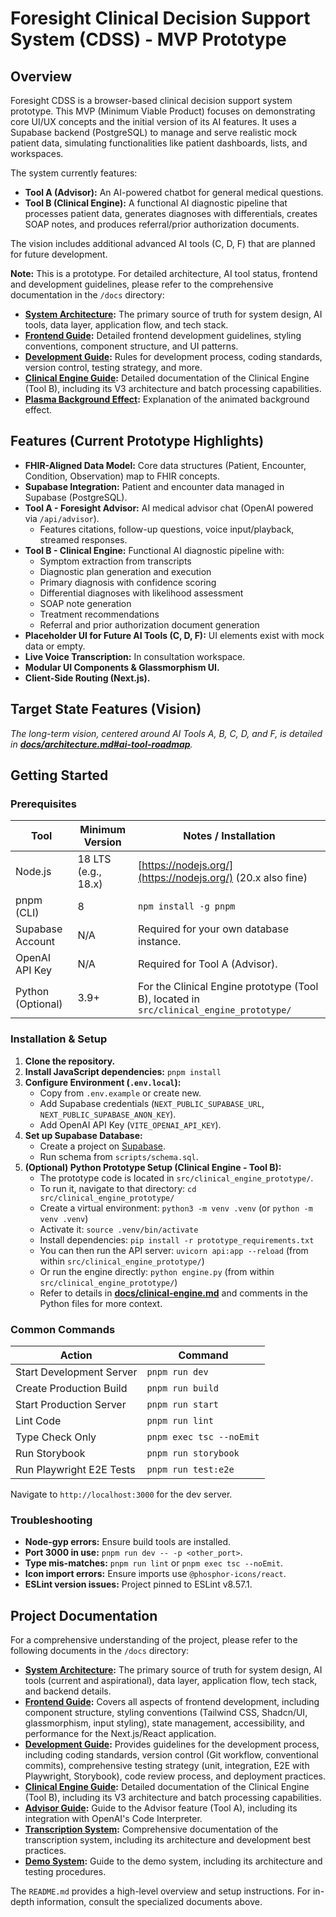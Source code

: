# Foresight Clinical Decision Support System (CDSS) - MVP Prototype

## Overview

Foresight CDSS is a browser-based clinical decision support system prototype. This MVP (Minimum Viable Product) focuses on demonstrating core UI/UX concepts and the initial version of its AI features. It uses a Supabase backend (PostgreSQL) to manage and serve realistic mock patient data, simulating functionalities like patient dashboards, lists, and workspaces.

The system currently features:
*   **Tool A (Advisor):** An AI-powered chatbot for general medical questions.
*   **Tool B (Clinical Engine):** A functional AI diagnostic pipeline that processes patient data, generates diagnoses with differentials, creates SOAP notes, and produces referral/prior authorization documents.

The vision includes additional advanced AI tools (C, D, F) that are planned for future development.

**Note:** This is a prototype. For detailed architecture, AI tool status, frontend and development guidelines, please refer to the comprehensive documentation in the `/docs` directory:
*   **[System Architecture](./docs/architecture.md):** The primary source of truth for system design, AI tools, data layer, application flow, and tech stack.
*   **[Frontend Guide](./docs/frontend_guide.md):** Detailed frontend development guidelines, styling conventions, component structure, and UI patterns.
*   **[Development Guide](./docs/development_guide.md):** Rules for development process, coding standards, version control, testing strategy, and more.
*   **[Clinical Engine Guide](./docs/clinical-engine.md):** Detailed documentation of the Clinical Engine (Tool B), including its V3 architecture and batch processing capabilities.
*   **[Plasma Background Effect](./docs/frontend_guide.md#plasma-background-effect):** Explanation of the animated background effect.

## Features (Current Prototype Highlights)

*   **FHIR-Aligned Data Model:** Core data structures (Patient, Encounter, Condition, Observation) map to FHIR concepts.
*   **Supabase Integration:** Patient and encounter data managed in Supabase (PostgreSQL).
*   **Tool A - Foresight Advisor:** AI medical advisor chat (OpenAI powered via `/api/advisor`).
    *   Features citations, follow-up questions, voice input/playback, streamed responses.
*   **Tool B - Clinical Engine:** Functional AI diagnostic pipeline with:
    *   Symptom extraction from transcripts
    *   Diagnostic plan generation and execution
    *   Primary diagnosis with confidence scoring
    *   Differential diagnoses with likelihood assessment
    *   SOAP note generation
    *   Treatment recommendations
    *   Referral and prior authorization document generation
*   **Placeholder UI for Future AI Tools (C, D, F):** UI elements exist with mock data or empty.
*   **Live Voice Transcription:** In consultation workspace.
*   **Modular UI Components & Glassmorphism UI.**
*   **Client-Side Routing (Next.js).**

## Target State Features (Vision)

_The long-term vision, centered around AI Tools A, B, C, D, and F, is detailed in **[docs/architecture.md#ai-tool-roadmap](./docs/architecture.md#ai-tool-roadmap)**._

## Getting Started

### Prerequisites

| Tool                     | Minimum Version      | Notes / Installation                                  |
|--------------------------|----------------------|-------------------------------------------------------|
| Node.js                  | 18 LTS (e.g., 18.x)  | [https://nodejs.org/](https://nodejs.org/) (20.x also fine) |
| pnpm (CLI)               | 8                    | `npm install -g pnpm`                                 |
| Supabase Account         | N/A                  | Required for your own database instance.   |
| OpenAI API Key           | N/A                  | Required for Tool A (Advisor).          |
| Python (Optional)        | 3.9+                 | For the Clinical Engine prototype (Tool B), located in `src/clinical_engine_prototype/` |

### Installation & Setup
1.  **Clone the repository.**
2.  **Install JavaScript dependencies:** `pnpm install`
3.  **Configure Environment (`.env.local`):**
    *   Copy from `.env.example` or create new.
    *   Add Supabase credentials (`NEXT_PUBLIC_SUPABASE_URL`, `NEXT_PUBLIC_SUPABASE_ANON_KEY`).
    *   Add OpenAI API Key (`VITE_OPENAI_API_KEY`).
4.  **Set up Supabase Database:**
    *   Create a project on [Supabase](https://supabase.com/).
    *   Run schema from `scripts/schema.sql`.
5.  **(Optional) Python Prototype Setup (Clinical Engine - Tool B):**
    *   The prototype code is located in `src/clinical_engine_prototype/`.
    *   To run it, navigate to that directory: `cd src/clinical_engine_prototype/`
    *   Create a virtual environment: `python3 -m venv .venv` (or `python -m venv .venv`)
    *   Activate it: `source .venv/bin/activate`
    *   Install dependencies: `pip install -r prototype_requirements.txt`
    *   You can then run the API server: `uvicorn api:app --reload` (from within `src/clinical_engine_prototype/`)
    *   Or run the engine directly: `python engine.py` (from within `src/clinical_engine_prototype/`)
    *   Refer to details in **[docs/clinical-engine.md](./docs/clinical-engine.md)** and comments in the Python files for more context.

### Common Commands

| Action                       | Command                 |
|------------------------------|-------------------------|
| Start Development Server     | `pnpm run dev`          |
| Create Production Build      | `pnpm run build`        |
| Start Production Server      | `pnpm run start`        |
| Lint Code                    | `pnpm run lint`         |
| Type Check Only              | `pnpm exec tsc --noEmit`|
| Run Storybook                | `pnpm run storybook`    |
| Run Playwright E2E Tests     | `pnpm run test:e2e`     |

Navigate to `http://localhost:3000` for the dev server.

### Troubleshooting
*   **Node-gyp errors:** Ensure build tools are installed.
*   **Port 3000 in use:** `pnpm run dev -- -p <other_port>`.
*   **Type mis-matches:** `pnpm run lint` or `pnpm exec tsc --noEmit`.
*   **Icon import errors:** Ensure imports use `@phosphor-icons/react`.
*   **ESLint version issues:** Project pinned to ESLint v8.57.1.

## Project Documentation

For a comprehensive understanding of the project, please refer to the following documents in the `/docs` directory:

*   **[System Architecture](./docs/architecture.md):** The primary source of truth for system design, AI tools (current and aspirational), data layer, application flow, tech stack, and backend details.
*   **[Frontend Guide](./docs/frontend_guide.md):** Covers all aspects of frontend development, including component structure, styling conventions (Tailwind CSS, Shadcn/UI, glassmorphism, input styling), state management, accessibility, and performance for the Next.js/React application.
*   **[Development Guide](./docs/development_guide.md):** Provides guidelines for the development process, including coding standards, version control (Git workflow, conventional commits), comprehensive testing strategy (unit, integration, E2E with Playwright, Storybook), code review process, and deployment practices.
*   **[Clinical Engine Guide](./docs/clinical-engine.md):** Detailed documentation of the Clinical Engine (Tool B), including its V3 architecture and batch processing capabilities.
*   **[Advisor Guide](./docs/advisor.md):** Guide to the Advisor feature (Tool A), including its integration with OpenAI's Code Interpreter.
*   **[Transcription System](./docs/transcription.md):** Comprehensive documentation of the transcription system, including its architecture and development best practices.
*   **[Demo System](./docs/demo_system.md):** Guide to the demo system, including its architecture and testing procedures.

The `README.md` provides a high-level overview and setup instructions. For in-depth information, consult the specialized documents above.
